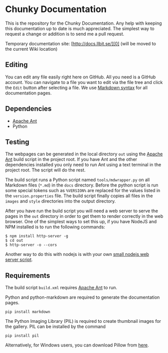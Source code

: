 Chunky Documentation
====================

This is the repository for the Chunky Documentation. Any help with keeping this
documentation up to date is much appreciated. The simplest way to request a
change or addition is to send me a pull request.

Temporary documentation site: [http://docs.llbit.se/][0] (will be moved to the
current Wiki location)

Editing
-------

You can edit any file easily right here on GitHub. All you need is a GitHub
account. You can navigate to a file you want to edit via the file tree and
click the `Edit` button after selecting a file. We use [Markdown syntax][3] for
all documentation pages.

Dependencies
------------

* [Apache Ant][1]
* Python

Testing
-------

The webpages can be generated in the local directory `out` using the [Apache
Ant][1] build script in the project root. If you have Ant and the other
dependencies installed you only need to run Ant using a text terminal in the
project root. The script will do the rest.

The build script runs a Python script named `tools/mdwrapper.py` on all
Markdown files (`*.md`) in the `docs` directory. Before the python script is
run some special tokens such as `%VERSION%` are replaced for the values listed
in the `version.properties` file. The build script finally copies all files in
the `images` and `style` directories into the output directory.

After you have run the build script you will need a web server to serve the
pages in the `out` directory in order to get them to render correctly in the
web browser. One of the simplest ways to set this up, if you have NodeJS and
NPM installed is to run the following commands:

    $ npm install http-server -g
    $ cd out
    $ http-server -o --cors

Another way to do this with nodejs is with your own [small nodejs web server
script][2].

Requirements
------------

The build script `build.xml` requires [Apache Ant][1] to run.

Python and python-markdown are required to generate the documentation pages.

    pip install markdown

The Python Imaging Library (PIL) is required to create thumbnail images for
the gallery. PIL can be installed by the command

    pip install pil

Alternatively, for Windows users, you can download Pillow from [here][4].


[0]:http://docs.llbit.se/
[1]:http://ant.apache.org/
[2]:http://stackoverflow.com/a/13635318
[3]:http://daringfireball.net/projects/markdown/syntax
[4]:http://www.lfd.uci.edu/~gohlke/pythonlibs/
